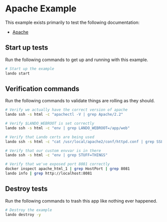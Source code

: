 Apache Example
==============

This example exists primarily to test the following documentation:

* [Apache](https://docs.devwithlando.io/services/apache.html)

Start up tests
--------------

Run the following commands to get up and running with this example.

```bash
# Start up the example
lando start
```

Verification commands
---------------------

Run the following commands to validate things are rolling as they should.

```bash
# Verify we actually have the correct version of apache
lando ssh -s html -c "apachectl -V | grep Apache/2.2"

# Verify $LANDO_WEBROOT is set correctly
lando ssh -s html -c "env | grep LANDO_WEBROOT=/app/web"

# Verify that Lando certs are being used
lando ssh -s html -c "cat /usr/local/apache2/conf/httpd.conf | grep SSLCertificateFile | grep /certs/cert.crt"

# Verify that our custom envvar is in there
lando ssh -s html -c "env | grep STUFF=THINGS"

# Verify that we've exposed port 8081 correctly
docker inspect apache_html_1 | grep HostPort | grep 8081
lando info | grep http://localhost:8081
```

Destroy tests
-------------

Run the following commands to trash this app like nothing ever happened.

```bash
# Destroy the example
lando destroy -y
```
